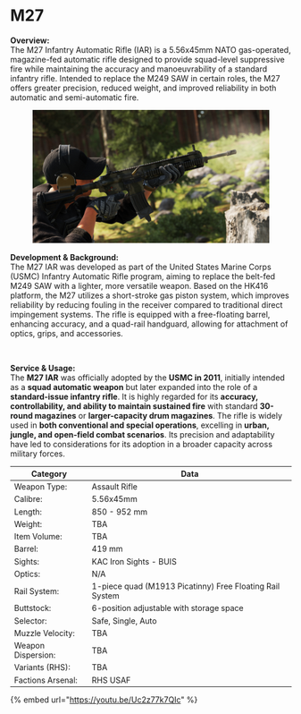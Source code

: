 # M27

**Overview:**\
The M27 Infantry Automatic Rifle (IAR) is a 5.56x45mm NATO gas-operated, magazine-fed automatic rifle designed to provide squad-level suppressive fire while maintaining the accuracy and manoeuvrability of a standard infantry rifle. Intended to replace the M249 SAW in certain roles, the M27 offers greater precision, reduced weight, and improved reliability in both automatic and semi-automatic fire.

<figure><img src="../../../../.gitbook/assets/M27.jpg" alt=""><figcaption></figcaption></figure>

**Development & Background:**\
The M27 IAR was developed as part of the United States Marine Corps (USMC) Infantry Automatic Rifle program, aiming to replace the belt-fed M249 SAW with a lighter, more versatile weapon. Based on the HK416 platform, the M27 utilizes a short-stroke gas piston system, which improves reliability by reducing fouling in the receiver compared to traditional direct impingement systems. The rifle is equipped with a free-floating barrel, enhancing accuracy, and a quad-rail handguard, allowing for attachment of optics, grips, and accessories.

<figure><img src="../../../../.gitbook/assets/M27-1.jpg" alt=""><figcaption></figcaption></figure>

**Service & Usage:**\
The **M27 IAR** was officially adopted by the **USMC in 2011**, initially intended as a **squad automatic weapon** but later expanded into the role of a **standard-issue infantry rifle**. It is highly regarded for its **accuracy, controllability, and ability to maintain sustained fire** with standard **30-round magazines** or **larger-capacity drum magazines**. The rifle is widely used in **both conventional and special operations**, excelling in **urban, jungle, and open-field combat scenarios**. Its precision and adaptability have led to considerations for its adoption in a broader capacity across military forces.

<table data-full-width="false"><thead><tr><th>Category</th><th>Data</th></tr></thead><tbody><tr><td>Weapon Type:</td><td>Assault Rifle</td></tr><tr><td>Calibre:</td><td>5.56x45mm</td></tr><tr><td>Length:</td><td>850 - 952 mm</td></tr><tr><td>Weight:</td><td>TBA</td></tr><tr><td>Item Volume:</td><td>TBA</td></tr><tr><td>Barrel:</td><td>419 mm</td></tr><tr><td>Sights:</td><td>KAC Iron Sights - BUIS</td></tr><tr><td>Optics:</td><td>N/A</td></tr><tr><td>Rail System:</td><td>1-piece quad (M1913 Picatinny) Free Floating Rail System</td></tr><tr><td>Buttstock:</td><td>6-position adjustable with storage space</td></tr><tr><td>Selector:</td><td>Safe, Single, Auto</td></tr><tr><td>Muzzle Velocity:</td><td>TBA</td></tr><tr><td>Weapon Dispersion:</td><td>TBA</td></tr><tr><td>Variants (RHS):</td><td>TBA</td></tr><tr><td>Factions Arsenal:</td><td>RHS USAF</td></tr></tbody></table>



{% embed url="https://youtu.be/Uc2z77k7QIc" %}
